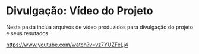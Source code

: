 # Divulgação: Vídeo do Projeto

Nesta pasta inclua arquivos de vídeo produzidos para divulgação do projeto e seus resutados.

https://www.youtube.com/watch?v=vz7YUZFeLj4
